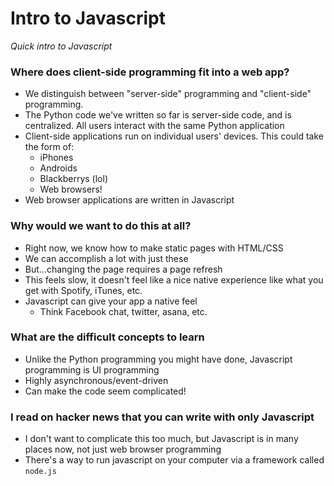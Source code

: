 Intro to Javascript
================

*Quick intro to Javascript*


### Where does client-side programming fit into a web app?

* We distinguish between "server-side" programming and "client-side" programming.
* The Python code we've written so far is server-side code, and is centralized.  All users interact with the same Python application
* Client-side applications run on individual users' devices.  This could take the form of:
  * iPhones
  * Androids
  * Blackberrys (lol)
  * Web browsers!
* Web browser applications are written in Javascript

### Why would we want to do this at all?

* Right now, we know how to make static pages with HTML/CSS
* We can accomplish a lot with just these
* But...changing the page requires a page refresh
* This feels slow, it doesn't feel like a nice native experience like what you get with Spotify, iTunes, etc.
* Javascript can give your app a native feel
  * Think Facebook chat, twitter, asana, etc.

### What are the difficult concepts to learn

* Unlike the Python programming you might have done, Javascript programming is UI programming
* Highly asynchronous/event-driven
* Can make the code seem complicated!

### I read on hacker news that you can write with only Javascript

* I don't want to complicate this too much, but Javascript is in many places now, not just web browser programming
* There's a way to run javascript on your computer via a framework called `node.js`


